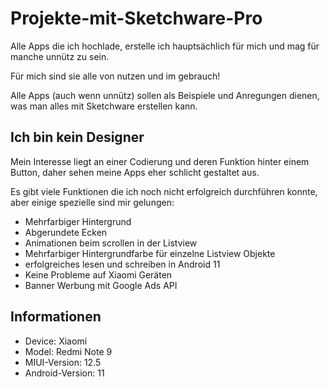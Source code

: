 # Projekte-mit-Sketchware-Pro

Alle Apps die ich hochlade, erstelle ich hauptsächlich für mich
und mag für manche unnütz zu sein.

Für mich sind sie alle von nutzen und im gebrauch!

Alle Apps (auch wenn unnütz) sollen als Beispiele und Anregungen
dienen, was man alles mit Sketchware erstellen kann. 


## Ich bin kein Designer
Mein Interesse liegt an einer Codierung und deren Funktion hinter
einem Button, daher sehen meine Apps eher schlicht gestaltet aus.

Es gibt viele Funktionen die ich noch nicht erfolgreich durchführen
konnte, aber einige spezielle sind mir gelungen:

- Mehrfarbiger Hintergrund
- Abgerundete Ecken 
- Animationen beim scrollen in der Listview
- Mehrfarbiger Hintergrundfarbe für einzelne Listview Objekte
- erfolgreiches lesen und schreiben in Android 11
- Keine Probleme auf Xiaomi Geräten
- Banner Werbung mit Google Ads API


## Informationen

- Device: Xiaomi
- Model: Redmi Note 9
- MIUI-Version: 12.5
- Android-Version: 11
